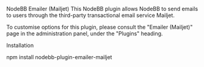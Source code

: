 NodeBB Emailer (Mailjet)
This NodeBB plugin allows NodeBB to send emails to users through the third-party transactional email service Mailjet.

To customise options for this plugin, please consult the "Emailer (Mailjet)" page in the administration panel, under the "Plugins" heading.

Installation

npm install nodebb-plugin-emailer-mailjet